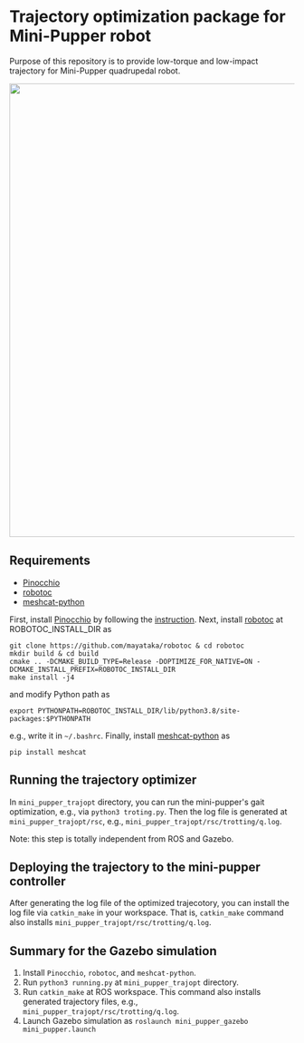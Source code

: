 # Trajectory optimization package for Mini-Pupper robot
Purpose of this repository is to provide low-torque and low-impact trajectory for Mini-Pupper quadrupedal robot.

<img src="https://raw.githubusercontent.com/wiki/mayataka/mini_pupper_trajopt/images/running.gif" width="800"> 


## Requirements 
- [Pinocchio](https://github.com/stack-of-tasks/pinocchio) 
- [robotoc](https://github.com/mayataka/robotoc.git)
- [meshcat-python](https://github.com/rdeits/meshcat-python)

First, install [Pinocchio](https://github.com/stack-of-tasks/pinocchio) by following the [instruction](https://stack-of-tasks.github.io/pinocchio/download.html). 
Next, install [robotoc](https://github.com/mayataka/robotoc.git) at ROBOTOC_INSTALL_DIR as

```
git clone https://github.com/mayataka/robotoc & cd robotoc
mkdir build & cd build
cmake .. -DCMAKE_BUILD_TYPE=Release -DOPTIMIZE_FOR_NATIVE=ON -DCMAKE_INSTALL_PREFIX=ROBOTOC_INSTALL_DIR
make install -j4
```

and modify Python path as

```
export PYTHONPATH=ROBOTOC_INSTALL_DIR/lib/python3.8/site-packages:$PYTHONPATH 
```

e.g., write it in `~/.bashrc`.
Finally, install [meshcat-python](https://github.com/rdeits/meshcat-python) as 
```
pip install meshcat
```


## Running the trajectory optimizer
In `mini_pupper_trajopt` directory, you can run the mini-pupper's gait optimization, e.g., via `python3 troting.py`.
Then the log file is generated at `mini_pupper_trajopt/rsc`, e.g., `mini_pupper_trajopt/rsc/trotting/q.log`.

Note: this step is totally independent from ROS and Gazebo.


## Deploying the trajectory to the mini-pupper controller
After generating the log file of the optimized trajecotory, you can install the log file via `catkin_make` in your workspace.
That is, `catkin_make` command also installs `mini_pupper_trajopt/rsc/trotting/q.log`.

## Summary for the Gazebo simulation
1. Install `Pinocchio`, `robotoc`, and `meshcat-python`.
2. Run `python3 running.py` at `mini_pupper_trajopt` directory.
3. Run `catkin_make` at ROS workspace. This command also installs generated trajectory files, e.g., `mini_pupper_trajopt/rsc/trotting/q.log`.
4. Launch Gazebo simulation as `roslaunch mini_pupper_gazebo mini_pupper.launch`